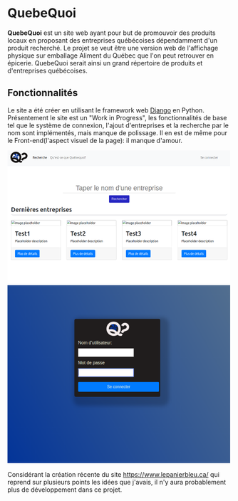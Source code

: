 # QuebeQuoi
**QuebeQuoi** est un site web ayant pour but de promouvoir des produits locaux en proposant des entreprises québécoises dépendamment d'un produit recherché. Le
projet se veut être une version web de l'affichage physique sur emballage Aliment du Québec que l'on peut retrouver en épicerie. QuebeQuoi serait ainsi un grand
répertoire de produits et d'entreprises québécoises.

## Fonctionnalités
Le site a été créer en utilisant le framework web [Django](https://www.djangoproject.com/) en Python. Présentement le site est un "Work in Progress", les fonctionnalités de base tel que le système de connexion, l'ajout d'entreprises et la recherche par le nom sont
implémentés, mais manque de polissage. Il en est de même pour le Front-end(l'aspect visuel de la page): il manque d'amour.

<img src="https://raw.githubusercontent.com/jaypey/QuebeQuoi/master/screenshotqc.png" alt="screenshot" width="500" height="300"/>
<img src="https://raw.githubusercontent.com/jaypey/QuebeQuoi/master/screenqclogin.png" alt="screenshot" width="500" height="400"/>

Considérant la création récente du site https://www.lepanierbleu.ca/ qui reprend sur plusieurs points les idées que j'avais, il n'y aura probablement plus de
développement dans ce projet.

